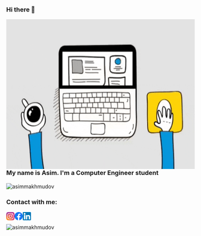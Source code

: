 ### Hi there 👋
<img align="right" alt="GIF" src="https://github.com/asimmakhmudov/asimmakhmudov/blob/master/code.gif" width="530" height="400" /> 

### My name is Asim. I'm a Computer Engineer student

<p><img align="center" src="https://github-readme-stats.vercel.app/api/top-langs?username=asimmakhmudov&show_icons=true&locale=en&layout=compact" alt="asimmakhmudov" /></p>

### Contact with me: </br>
[<img align="left" alt="asim.makhmudzadeh | Instagram" width="22px" src="https://github.com/asimmakhmudov/asimmakhmudov/blob/master/instagram-logo.svg" />](https://www.instagram.com/asim.makhmudzadeh/)

[<img align="left" alt="asim.mahmudov | Facebook" width="22px" src="https://github.com/asimmakhmudov/asimmakhmudov/blob/master/Facebook.svg.png" />](https://www.facebook.com/asim.mahmudov.92/)

[<img align="left" alt="asim.mahmudov | LinkedIn" width="22px" src="https://github.com/asimmakhmudov/asimmakhmudov/blob/master/LinkedIn.png" />](https://www.linkedin.com/in/asim-mahmudov-626371206/) </br>



<p><img align="center" width="400px" src="https://github-readme-streak-stats.herokuapp.com/?user=asimmakhmudov&" alt="asimmakhmudov" /></p>
<a href="https://github.com/asimmakhmudov">
  


